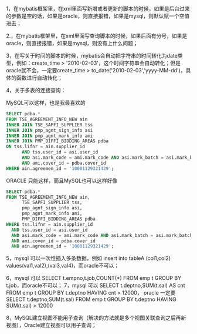 1，在mybatis框架里，在xml里面写新增或者更新的脚本的时候，如果是后台过来的参数是空的话，如果是oracle，则直接报错，如果是mysql，则默认赋一个空值进去；

2.，在mybatis框架里，在xml里面写查询脚本的时候，如果后面有分号，如果是oracle，则直接报错，如果是mysql，则没有上什么问题；

3，在写关于时间的脚本的时候，mybatis会自动把字符串的时间转化为date类型，例如：create_time >  '2010-02-03'，这个时间字符串会自动转化；但是oracle就不会，一定要create_time >  to_date('2010-02-03','yyyy-MM-dd')，具体的函数进行自动转化；

4，关于多表的连接查询：

MySQL可以这样，也是我最喜欢的 　

```sql
SELECT pdba.*
FROM TSE_AGREEMENT_INFO_NEW ain
INNER JOIN TSE_SAPFI_SUPPLIER tss 
INNER JOIN pmp_agnt_sign_info asi 
INNER JOIN pmp_agnt_mark_info ami 
INNER JOIN PMP_DIFFI_BIDDING_AREAS pdba
ON tss.lifnr = ain.supplier_id 
      AND tss.user_id = asi.user_id
      AND asi.mark_code = ami.mark_code AND asi.mark_batch = asi.mark_batch
      AND ami.cover_id = pdba.cover_id
WHERE ain.agreemen_id = '10001129321429';
```

ORACLE 只能这样，而且MySQL也可以这样好像

```sql
SELECT pdba.*
FROM TSE_AGREEMENT_INFO_NEW ain, 
      TSE_SAPFI_SUPPLIER tss, 
      pmp_agnt_sign_info asi, 
      pmp_agnt_mark_info ami, 
      PMP_DIFFI_BIDDING_AREAS pdba
WHERE tss.lifnr = ain.supplier_id 
  AND tss.user_id = asi.user_id
  AND asi.mark_code = ami.mark_code AND asi.mark_batch = asi.mark_batch
  AND ami.cover_id = pdba.cover_id
  AND ain.agreemen_id = '10001129321429';
```

5，mysql 可以一次性插入多条数据，例如 insert into tableA (col1,col2) values(val1,val2),(val3,val4)，而oracle不可以；

6，mysql 可以 SELECT t.empno,t.job,COUNT(*) FROM emp t GROUP BY t.job，而oracle不可以；
7，mysql 可以 SELECT t.deptno,SUM(t.sal) AS cnt FROM emp t GROUP BY t.deptno HAVING cnt > 12000，
  oracle 一定要 SELECT t.deptno,SUM(t.sal) FROM emp t GROUP BY t.deptno HAVING SUM(t.sal) > 12000

8，MySQL建立视图不能用子查询（解决的方法就是多个视图关联查询之后再新视图），Oracle建立视图可以用子查询；